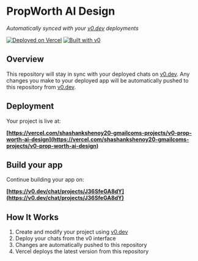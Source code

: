 # PropWorth AI Design

*Automatically synced with your [v0.dev](https://v0.dev) deployments*

[![Deployed on Vercel](https://img.shields.io/badge/Deployed%20on-Vercel-black?style=for-the-badge&logo=vercel)](https://vercel.com/shashankshenoy20-gmailcoms-projects/v0-prop-worth-ai-design)
[![Built with v0](https://img.shields.io/badge/Built%20with-v0.dev-black?style=for-the-badge)](https://v0.dev/chat/projects/J36SfeGA8dY)

## Overview

This repository will stay in sync with your deployed chats on [v0.dev](https://v0.dev).
Any changes you make to your deployed app will be automatically pushed to this repository from [v0.dev](https://v0.dev).

## Deployment

Your project is live at:

**[https://vercel.com/shashankshenoy20-gmailcoms-projects/v0-prop-worth-ai-design](https://vercel.com/shashankshenoy20-gmailcoms-projects/v0-prop-worth-ai-design)**

## Build your app

Continue building your app on:

**[https://v0.dev/chat/projects/J36SfeGA8dY](https://v0.dev/chat/projects/J36SfeGA8dY)**

## How It Works

1. Create and modify your project using [v0.dev](https://v0.dev)
2. Deploy your chats from the v0 interface
3. Changes are automatically pushed to this repository
4. Vercel deploys the latest version from this repository